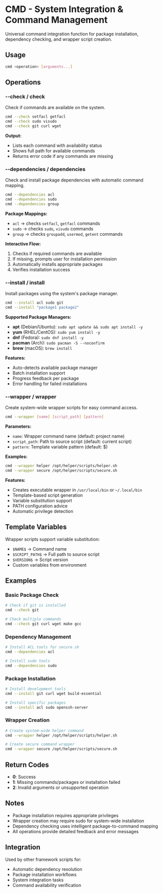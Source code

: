 # CMD - System Integration & Command Management

Universal command integration function for package installation, dependency checking, and wrapper script creation.

## Usage

```bash
cmd <operation> [arguments...]
```

## Operations

### --check / check
Check if commands are available on the system.

```bash
cmd --check setfacl getfacl
cmd --check sudo visudo
cmd --check git curl wget
```

**Output:**
- Lists each command with availability status
- Shows full path for available commands
- Returns error code if any commands are missing

### --dependencies / dependencies
Check and install package dependencies with automatic command mapping.

```bash
cmd --dependencies acl
cmd --dependencies sudo
cmd --dependencies group
```

**Package Mappings:**
- `acl` → checks `setfacl`, `getfacl` commands
- `sudo` → checks `sudo`, `visudo` commands  
- `group` → checks `groupadd`, `usermod`, `getent` commands

**Interactive Flow:**
1. Checks if required commands are available
2. If missing, prompts user for installation permission
3. Automatically installs appropriate packages
4. Verifies installation success

### --install / install
Install packages using the system's package manager.

```bash
cmd --install acl sudo git
cmd --install "package1 package2"
```

**Supported Package Managers:**
- **apt** (Debian/Ubuntu): `sudo apt update && sudo apt install -y`
- **yum** (RHEL/CentOS): `sudo yum install -y`
- **dnf** (Fedora): `sudo dnf install -y`
- **pacman** (Arch): `sudo pacman -S --noconfirm`
- **brew** (macOS): `brew install`

**Features:**
- Auto-detects available package manager
- Batch installation support
- Progress feedback per package
- Error handling for failed installations

### --wrapper / wrapper
Create system-wide wrapper scripts for easy command access.

```bash
cmd --wrapper [name] [script_path] [pattern]
```

**Parameters:**
- `name`: Wrapper command name (default: project name)
- `script_path`: Path to source script (default: current script)
- `pattern`: Template variable pattern (default: $)

**Examples:**
```bash
cmd --wrapper helper /opt/helper/scripts/helper.sh
cmd --wrapper secure /opt/helper/scripts/secure.sh
```

**Features:**
- Creates executable wrapper in `/usr/local/bin` or `~/.local/bin`
- Template-based script generation
- Variable substitution support
- PATH configuration advice
- Automatic privilege detection

## Template Variables

Wrapper scripts support variable substitution:

- `$NAME$` → Command name
- `$SCRIPT_PATH$` → Full path to source script  
- `$VERSION$` → Script version
- Custom variables from environment

## Examples

### Basic Package Check
```bash
# Check if git is installed
cmd --check git

# Check multiple commands
cmd --check git curl wget make gcc
```

### Dependency Management
```bash
# Install ACL tools for secure.sh
cmd --dependencies acl

# Install sudo tools  
cmd --dependencies sudo
```

### Package Installation
```bash
# Install development tools
cmd --install git curl wget build-essential

# Install specific packages
cmd --install acl sudo openssh-server
```

### Wrapper Creation
```bash
# Create system-wide helper command
cmd --wrapper helper /opt/helper/scripts/helper.sh

# Create secure command wrapper
cmd --wrapper secure /opt/helper/scripts/secure.sh
```

## Return Codes

- **0**: Success
- **1**: Missing commands/packages or installation failed
- **2**: Invalid arguments or unsupported operation

## Notes

- Package installation requires appropriate privileges
- Wrapper creation may require sudo for system-wide installation
- Dependency checking uses intelligent package-to-command mapping
- All operations provide detailed feedback and error messages

## Integration

Used by other framework scripts for:
- Automatic dependency resolution
- Package installation workflows
- System integration tasks
- Command availability verification